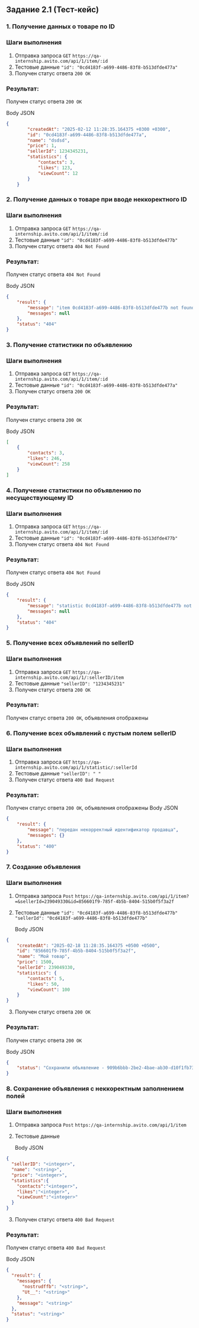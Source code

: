 ## Задание 2.1 (Тест-кейс)
### 1. Получение данных о товаре по ID

### Шаги выполнения
1. Отправка запроса `GET` `https://qa-internship.avito.com/api/1/item/:id`
2. Тестовые данные
`"id": "0cd4183f-a699-4486-83f8-b513dfde477a"`
3. Получен статус ответа `200 OK`
   
### Результат:
Получен статус ответа `200 OK`

Body JSON
```json
{
        "createdAt": "2025-02-12 11:28:35.164375 +0300 +0300",
        "id": "0cd4183f-a699-4486-83f8-b513dfde477a",
        "name": "dsdsd",
        "price": 1,
        "sellerId": 1234345231,
        "statistics": {
            "contacts": 3,
            "likes": 123,
            "viewCount": 12
        }
    }
```

### 2. Получение данных о товаре при вводе неккоректного ID

### Шаги выполнения
1. Отправка запроса `GET` `https://qa-internship.avito.com/api/1/item/:id`
2. Тестовые данные `"id": "0cd4183f-a699-4486-83f8-b513dfde477b"`
3. Получен статус ответа `404 Not Found`
   
### Результат:
Получен статус ответа `404 Not Found`

Body JSON
```json
{
    "result": {
        "message": "item 0cd4183f-a699-4486-83f8-b513dfde477b not found",
        "messages": null
    },
    "status": "404"
}
```

### 3. Получение статистики по объявлению 
### Шаги выполнения
1. Отправка запроса `GET` `https://qa-internship.avito.com/api/1/item/:id`
2. Тестовые данные
`"id": "0cd4183f-a699-4486-83f8-b513dfde477a"`
3. Получен статус ответа `200 OK`
   
### Результат:
Получен статус ответа `200 OK`

Body JSON
```json
[
    {
        "contacts": 3,
        "likes": 246,
        "viewCount": 258
    }
]
```
### 4. Получение статистики по объявлению по несуществующему ID
### Шаги выполнения
1. Отправка запроса `GET` `https://qa-internship.avito.com/api/1/item/:id`
2. Тестовые данные
`"id": "0cd4183f-a699-4486-83f8-b513dfde477b"`
3. Получен статус ответа `404 Not Found`
   
### Результат:
Получен статус ответа `404 Not Found`

Body JSON
```json
{
    "result": {
        "message": "statistic 0cd4183f-a699-4486-83f8-b513dfde477b not found",
        "messages": null
    },
    "status": "404"
}
```

### 5. Получение всех объявлений по sellerID 
### Шаги выполнения
1. Отправка запроса `GET` `https://qa-internship.avito.com/api/1/:sellerID/item`
2. Тестовые данные `"sellerID": "1234345231"`
3. Получен статус ответа `200 OK`
   
### Результат:
Получен статус ответа `200 OK`, объявления отображены

### 6. Получение всех объявлений с пустым полем sellerID 
### Шаги выполнения
1. Отправка запроса `GET` `https://qa-internship.avito.com/api/1/statistic/:sellerId`
2. Тестовые данные `"sellerID": " "`
3. Получен статус ответа `400 Bad Request`
   
### Результат:
Получен статус ответа `200 OK`, объявления отображены
Body JSON
```json
{
    "result": {
        "message": "передан некорректный идентификатор продавца",
        "messages": {}
    },
    "status": "400"
}
```

### 7. Создание объявления

### Шаги выполнения
1. Отправка запроса `Post` `https://qa-internship.avito.com/api/1/item?=&sellerId=239049330&id=856601f9-785f-4b5b-8404-515b0f5f3a2f`
2. Тестовые данные
`"id": "0cd4183f-a699-4486-83f8-b513dfde477b"`
`"sellerId": "0cd4183f-a699-4486-83f8-b513dfde477b"`

    Body JSON
```json
{
    "createdAt": "2025-02-18 11:28:35.164375 +0500 +0500",
    "id": "856601f9-785f-4b5b-8404-515b0f5f3a2f",
    "name": "Мой товар",
    "price": 1500,
    "sellerId": 239049330,
    "statistics": {
        "contacts": 5,
        "likes": 50,
        "viewCount": 100
    }
}
```
3. Получен статус ответа `200 OK`
   
### Результат:
Получен статус ответа `200 OK`

Body JSON
```json
{
    "status": "Сохранили объявление - 909b6bbb-2be2-4bae-ab30-d10f1fb73f62"
}
```

### 8. Сохранение объявления с неккоректным заполнением полей
### Шаги выполнения
1. Отправка запроса `Post` `https://qa-internship.avito.com/api/1/item`
2. Тестовые данные
   
   Body JSON
```json
{
  "sellerID": "<integer>",
  "name": "<string>",
  "price": "<integer>",
  "statistics":{
    "contacts":"<integer>",
    "likes":"<integer>",
    "viewCount":"<integer>"
  }
}
```
3. Получен статус ответа `400 Bad Request`
   
### Результат:
Получен статус ответа `400 Bad Request`

Body JSON
```json
{
  "result": {
    "messages": {
      "nostrudffb": "<string>",
      "Ut__": "<string>"
    },
    "message": "<string>"
  },
  "status": "<string>"
}
```
